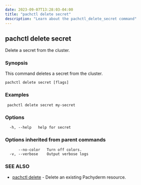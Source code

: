 ```yaml
---
date: 2023-09-07T13:28:03-04:00
title: "pachctl delete secret"
description: "Learn about the pachctl_delete_secret command"
---
```


## pachctl delete secret

Delete a secret from the cluster.

### Synopsis

This command deletes a secret from the cluster.

```
pachctl delete secret [flags]
```

### Examples

```
 pachctl delete secret my-secret 

```

### Options

```
  -h, --help   help for secret
```

### Options inherited from parent commands

```
      --no-color   Turn off colors.
  -v, --verbose    Output verbose logs
```

### SEE ALSO

* [pachctl delete](../pachctl_delete)	 - Delete an existing Pachyderm resource.

